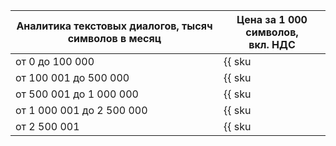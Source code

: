 | Аналитика текстовых диалогов, тысяч символов в месяц | Цена за 1 000 символов,<br>вкл. НДС |
|---|---|
| от 0 до 100 000           | {{ sku|KZT|speechsense.analysis.text.v2|string }}                     |
| от 100 001 до 500 000     | {{ sku|KZT|speechsense.analysis.text.v2|pricingRate.100000|string }}  |
| от 500 001 до 1 000 000   | {{ sku|KZT|speechsense.analysis.text.v2|pricingRate.500000|string }}  |
| от 1 000 001 до 2 500 000 | {{ sku|KZT|speechsense.analysis.text.v2|pricingRate.1000000|string }} |
| от 2 500 001              | {{ sku|KZT|speechsense.analysis.text.v2|pricingRate.2500000|string }} |